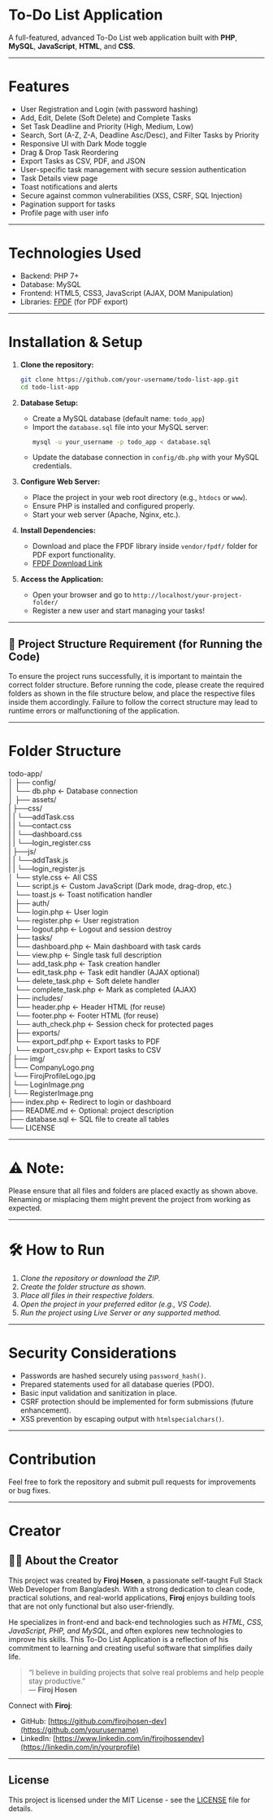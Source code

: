 # To-Do List Application

A full-featured, advanced To-Do List web application built with **PHP**, **MySQL**, **JavaScript**, **HTML**, and **CSS**.

---

# Features

- User Registration and Login (with password hashing)
- Add, Edit, Delete (Soft Delete) and Complete Tasks
- Set Task Deadline and Priority (High, Medium, Low)
- Search, Sort (A-Z, Z-A, Deadline Asc/Desc), and Filter Tasks by Priority
- Responsive UI with Dark Mode toggle
- Drag & Drop Task Reordering
- Export Tasks as CSV, PDF, and JSON
- User-specific task management with secure session authentication
- Task Details view page
- Toast notifications and alerts
- Secure against common vulnerabilities (XSS, CSRF, SQL Injection)
- Pagination support for tasks
- Profile page with user info

---

# Technologies Used

- Backend: PHP 7+
- Database: MySQL
- Frontend: HTML5, CSS3, JavaScript (AJAX, DOM Manipulation)
- Libraries: [FPDF](http://www.fpdf.org/) (for PDF export)

---

# Installation & Setup

1. **Clone the repository:**
    ```bash
    git clone https://github.com/your-username/todo-list-app.git
    cd todo-list-app
    ```

2. **Database Setup:**
   - Create a MySQL database (default name: `todo_app`)
   - Import the `database.sql` file into your MySQL server:
     ```bash
     mysql -u your_username -p todo_app < database.sql
     ```
   - Update the database connection in `config/db.php` with your MySQL credentials.

3. **Configure Web Server:**
   - Place the project in your web root directory (e.g., `htdocs` or `www`).
   - Ensure PHP is installed and configured properly.
   - Start your web server (Apache, Nginx, etc.).

4. **Install Dependencies:**
   - Download and place the FPDF library inside `vendor/fpdf/` folder for PDF export functionality.
   - [FPDF Download Link](http://www.fpdf.org/en/download.php)

5. **Access the Application:**
   - Open your browser and go to `http://localhost/your-project-folder/`
   - Register a new user and start managing your tasks!

---

## 📁 Project Structure Requirement (for Running the Code)

To ensure the project runs successfully, it is important to maintain the correct folder structure. Before running the code, please create the required folders as shown in the file structure below, and place the respective files inside them accordingly. Failure to follow the correct structure may lead to runtime errors or malfunctioning of the application.

---
# Folder Structure

todo-app/<br>
│
├── config/<br>
│   └── db.php              ← Database connection<br>
│
├── assets/<br>
|   ├──css/<br>
|   |    └──addTask.css <br>
|   |    └──contact.css <br>
|   |    └──dashboard.css <br>
|   |    └──login_register.css <br>
|   ├──js/ <br>
|   |   └──addTask.js <br>
|   |   └──login_register.js <br>
│   └── style.css           ← All CSS<br>
│   └── script.js           ← Custom JavaScript (Dark mode, drag-drop, etc.)<br>
│   └── toast.js            ← Toast notification handler<br>
│
├── auth/<br>
│   └── login.php           ← User login<br>
│   └── register.php        ← User registration<br>
│   └── logout.php          ← Logout and session destroy<br>
│
├── tasks/<br>
│   └── dashboard.php       ← Main dashboard with task cards<br>
│   └── view.php            ← Single task full description<br>
│   └── add_task.php        ← Task creation handler<br>
│   └── edit_task.php       ← Task edit handler (AJAX optional)<br>
│   └── delete_task.php     ← Soft delete handler<br>
│   └── complete_task.php   ← Mark as completed (AJAX)<br>
│
├── includes/<br>
│   └── header.php          ← Header HTML (for reuse)<br>
│   └── footer.php          ← Footer HTML (for reuse)<br>
│   └── auth_check.php      ← Session check for protected pages<br>
│
├── exports/<br>
│   └── export_pdf.php      ← Export tasks to PDF<br>
│   └── export_csv.php      ← Export tasks to CSV<br>
|
├── img/ <br>
|     └── CompanyLogo.png <br>
|     └── FirojProfileLogo.jpg <br>
|     └── LoginImage.png <br>
|     └── RegisterImage.png <br>
├── index.php               ← Redirect to login or dashboard<br>
├── README.md               ← Optional: project description<br>
├── database.sql            ← SQL file to create all tables<br>
└──  LICENSE


---

# ⚠ Note:
Please ensure that all files and folders are placed exactly as shown above. Renaming or misplacing them might prevent the project from working as expected.

---

# 🛠 How to Run

1. *Clone the repository or download the ZIP.*
2. *Create the folder structure as shown.*
3. *Place all files in their respective folders.*
4. *Open the project in your preferred editor (e.g., VS Code).*
5. *Run the project using Live Server or any supported method.*

---

# Security Considerations

- Passwords are hashed securely using `password_hash()`.
- Prepared statements used for all database queries (PDO).
- Basic input validation and sanitization in place.
- CSRF protection should be implemented for form submissions (future enhancement).
- XSS prevention by escaping output with `htmlspecialchars()`.

---

# Contribution

Feel free to fork the repository and submit pull requests for improvements or bug fixes.

---

# Creator

## 👨‍💻 About the Creator

This project was created by **Firoj Hosen**, a passionate self-taught Full Stack Web Developer from Bangladesh. With a strong dedication to clean code, practical solutions, and real-world applications, **Firoj** enjoys building tools that are not only functional but also user-friendly.

He specializes in front-end and back-end technologies such as *HTML, CSS, JavaScript, PHP, and MySQL*, and often explores new technologies to improve his skills. This To-Do List Application is a reflection of his commitment to learning and creating useful software that simplifies daily life.

> “I believe in building projects that solve real problems and help people stay productive.”  
> — **Firoj Hosen**

Connect with **Firoj**:  
- GitHub: [https://github.com/firojhosen-dev](https://github.com/yourusername)  
- LinkedIn: [https://www.linkedin.com/in/firojhossendev](https://linkedin.com/in/yourprofile)  
<!-- - Portfolio: [yourwebsite.com](https://yourwebsite.com) -->

---

## License

This project is licensed under the MIT License - see the [LICENSE](LICENSE) file for details.

